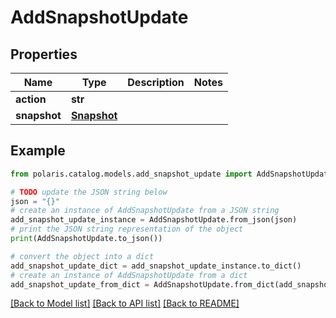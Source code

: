 # AddSnapshotUpdate


## Properties

Name | Type | Description | Notes
------------ | ------------- | ------------- | -------------
**action** | **str** |  | 
**snapshot** | [**Snapshot**](Snapshot.md) |  | 

## Example

```python
from polaris.catalog.models.add_snapshot_update import AddSnapshotUpdate

# TODO update the JSON string below
json = "{}"
# create an instance of AddSnapshotUpdate from a JSON string
add_snapshot_update_instance = AddSnapshotUpdate.from_json(json)
# print the JSON string representation of the object
print(AddSnapshotUpdate.to_json())

# convert the object into a dict
add_snapshot_update_dict = add_snapshot_update_instance.to_dict()
# create an instance of AddSnapshotUpdate from a dict
add_snapshot_update_from_dict = AddSnapshotUpdate.from_dict(add_snapshot_update_dict)
```
[[Back to Model list]](../README.md#documentation-for-models) [[Back to API list]](../README.md#documentation-for-api-endpoints) [[Back to README]](../README.md)


